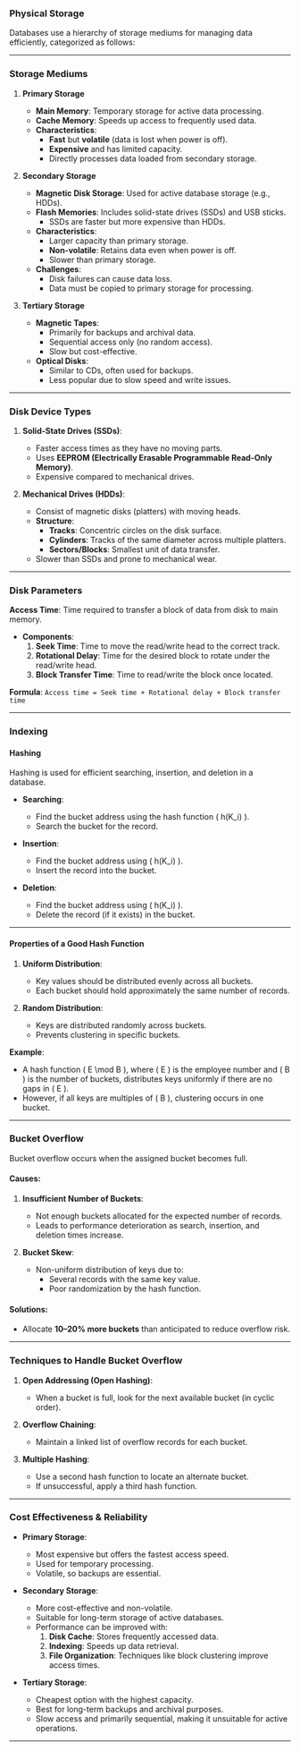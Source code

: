 ### Physical Storage

Databases use a hierarchy of storage mediums for managing data efficiently, categorized as follows:

---

### Storage Mediums

1. **Primary Storage**
	- **Main Memory**: Temporary storage for active data processing.
	- **Cache Memory**: Speeds up access to frequently used data.
	- **Characteristics**:
		- **Fast** but **volatile** (data is lost when power is off).
		- **Expensive** and has limited capacity.
		- Directly processes data loaded from secondary storage.

2. **Secondary Storage**
	- **Magnetic Disk Storage**: Used for active database storage (e.g., HDDs).
	- **Flash Memories**: Includes solid-state drives (SSDs) and USB sticks.
		- SSDs are faster but more expensive than HDDs.
	- **Characteristics**:
		- Larger capacity than primary storage.
		- **Non-volatile**: Retains data even when power is off.
		- Slower than primary storage.
	- **Challenges**:
		- Disk failures can cause data loss.
		- Data must be copied to primary storage for processing.

3. **Tertiary Storage**
	- **Magnetic Tapes**:
		- Primarily for backups and archival data.
		- Sequential access only (no random access).
		- Slow but cost-effective.
	- **Optical Disks**:
		- Similar to CDs, often used for backups.
		- Less popular due to slow speed and write issues.

---

### Disk Device Types

1. **Solid-State Drives (SSDs)**:
	- Faster access times as they have no moving parts.
	- Uses **EEPROM (Electrically Erasable Programmable Read-Only Memory)**.
	- Expensive compared to mechanical drives.

2. **Mechanical Drives (HDDs)**:
	- Consist of magnetic disks (platters) with moving heads.
	- **Structure**:
		- **Tracks**: Concentric circles on the disk surface.
		- **Cylinders**: Tracks of the same diameter across multiple platters.
		- **Sectors/Blocks**: Smallest unit of data transfer.
	- Slower than SSDs and prone to mechanical wear.

---

### Disk Parameters

**Access Time**: Time required to transfer a block of data from disk to main memory.

- **Components**:
	1. **Seek Time**: Time to move the read/write head to the correct track.
	2. **Rotational Delay**: Time for the desired block to rotate under the read/write head.
	3. **Block Transfer Time**: Time to read/write the block once located.

**Formula**: `Access time = Seek time + Rotational delay + Block transfer time`

---

### Indexing

#### Hashing

Hashing is used for efficient searching, insertion, and deletion in a database.

- **Searching**:
	- Find the bucket address using the hash function \( h(K_i) \).
	- Search the bucket for the record.

- **Insertion**:
	- Find the bucket address using \( h(K_i) \).
	- Insert the record into the bucket.

- **Deletion**:
	- Find the bucket address using \( h(K_i) \).
	- Delete the record (if it exists) in the bucket.

---

#### Properties of a Good Hash Function

1. **Uniform Distribution**:
	- Key values should be distributed evenly across all buckets.
	- Each bucket should hold approximately the same number of records.

2. **Random Distribution**:
	- Keys are distributed randomly across buckets.
	- Prevents clustering in specific buckets.

**Example**:
- A hash function \( E \mod B \), where \( E \) is the employee number and \( B \) is the number of buckets, distributes keys uniformly if there are no gaps in \( E \).
- However, if all keys are multiples of \( B \), clustering occurs in one bucket.

---

### Bucket Overflow

Bucket overflow occurs when the assigned bucket becomes full.

#### Causes:
1. **Insufficient Number of Buckets**:
	- Not enough buckets allocated for the expected number of records.
	- Leads to performance deterioration as search, insertion, and deletion times increase.

2. **Bucket Skew**:
	- Non-uniform distribution of keys due to:
		- Several records with the same key value.
		- Poor randomization by the hash function.

#### Solutions:
- Allocate **10–20% more buckets** than anticipated to reduce overflow risk.

---

### Techniques to Handle Bucket Overflow

1. **Open Addressing (Open Hashing)**:
	- When a bucket is full, look for the next available bucket (in cyclic order).

2. **Overflow Chaining**:
	- Maintain a linked list of overflow records for each bucket.

3. **Multiple Hashing**:
	- Use a second hash function to locate an alternate bucket.
	- If unsuccessful, apply a third hash function.

---

### Cost Effectiveness & Reliability

- **Primary Storage**:
	- Most expensive but offers the fastest access speed.
	- Used for temporary processing.
	- Volatile, so backups are essential.

- **Secondary Storage**:
	- More cost-effective and non-volatile.
	- Suitable for long-term storage of active databases.
	- Performance can be improved with:
		1. **Disk Cache**: Stores frequently accessed data.
		2. **Indexing**: Speeds up data retrieval.
		3. **File Organization**: Techniques like block clustering improve access times.

- **Tertiary Storage**:
	- Cheapest option with the highest capacity.
	- Best for long-term backups and archival purposes.
	- Slow access and primarily sequential, making it unsuitable for active operations.

---